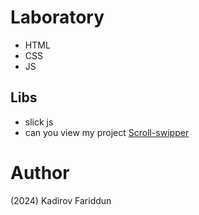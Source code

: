 # Laboratory 
- HTML
- CSS
- JS
## Libs
- slick js
- can you view my project [Scroll-swipper](https://kadirov-fariddun.github.io/Scroll-animation-site/)
# Author
(2024) Kadirov Fariddun